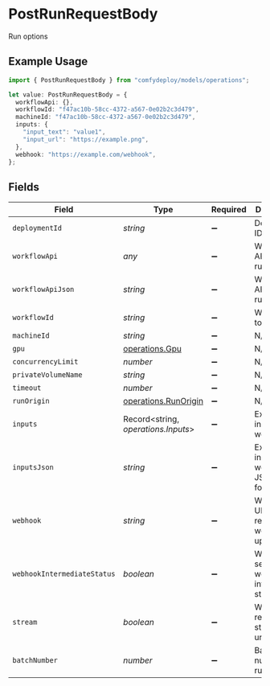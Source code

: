 # PostRunRequestBody

Run options

## Example Usage

```typescript
import { PostRunRequestBody } from "comfydeploy/models/operations";

let value: PostRunRequestBody = {
  workflowApi: {},
  workflowId: "f47ac10b-58cc-4372-a567-0e02b2c3d479",
  machineId: "f47ac10b-58cc-4372-a567-0e02b2c3d479",
  inputs: {
    "input_text": "value1",
    "input_url": "https://example.png",
  },
  webhook: "https://example.com/webhook",
};
```

## Fields

| Field                                                        | Type                                                         | Required                                                     | Description                                                  |
| ------------------------------------------------------------ | ------------------------------------------------------------ | ------------------------------------------------------------ | ------------------------------------------------------------ |
| `deploymentId`                                               | *string*                                                     | :heavy_minus_sign:                                           | Deployment ID to run                                         |
| `workflowApi`                                                | *any*                                                        | :heavy_minus_sign:                                           | Workflow API JSON to run                                     |
| `workflowApiJson`                                            | *string*                                                     | :heavy_minus_sign:                                           | Workflow API JSON to run                                     |
| `workflowId`                                                 | *string*                                                     | :heavy_minus_sign:                                           | Workflow ID to run                                           |
| `machineId`                                                  | *string*                                                     | :heavy_minus_sign:                                           | N/A                                                          |
| `gpu`                                                        | [operations.Gpu](../../models/operations/gpu.md)             | :heavy_minus_sign:                                           | N/A                                                          |
| `concurrencyLimit`                                           | *number*                                                     | :heavy_minus_sign:                                           | N/A                                                          |
| `privateVolumeName`                                          | *string*                                                     | :heavy_minus_sign:                                           | N/A                                                          |
| `timeout`                                                    | *number*                                                     | :heavy_minus_sign:                                           | N/A                                                          |
| `runOrigin`                                                  | [operations.RunOrigin](../../models/operations/runorigin.md) | :heavy_minus_sign:                                           | N/A                                                          |
| `inputs`                                                     | Record<string, *operations.Inputs*>                          | :heavy_minus_sign:                                           | External inputs to the workflow                              |
| `inputsJson`                                                 | *string*                                                     | :heavy_minus_sign:                                           | External inputs to the workflow in JSON format               |
| `webhook`                                                    | *string*                                                     | :heavy_minus_sign:                                           | Webhook URL to receive workflow updates                      |
| `webhookIntermediateStatus`                                  | *boolean*                                                    | :heavy_minus_sign:                                           | Whether to send webhook on intermediate status               |
| `stream`                                                     | *boolean*                                                    | :heavy_minus_sign:                                           | Whether to return a streaming url                            |
| `batchNumber`                                                | *number*                                                     | :heavy_minus_sign:                                           | Batch number to run                                          |